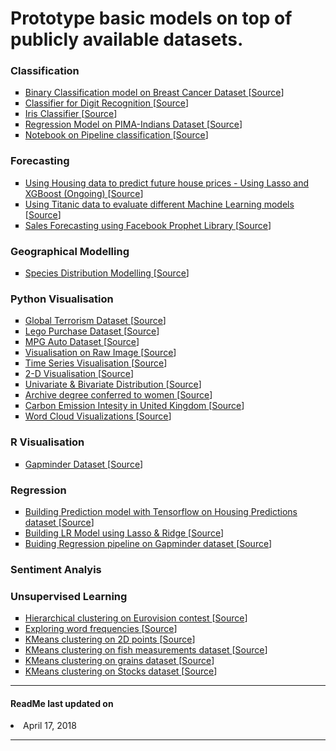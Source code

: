 <h1> Prototype basic models on top of publicly available datasets. </h1>

<h3> Classification </h3>
    <ul style="list-style-type:square">
      <li> <a href="Classification/Supervised_Breast_Cancer_BC.ipynb"> Binary Classification model on Breast Cancer Dataset </a> [<a href="https://archive.ics.uci.edu/ml/datasets/breast+cancer">Source</a>]</li>
      <li> <a href="Classification/Classifier-Digit-Recognition.ipynb"> Classifier for Digit Recognition </a> [<a href="http://archive.ics.uci.edu/ml/datasets/Optical+Recognition+of+Handwritten+Digits">Source</a>]</li>
      <li> <a href="Classification/Classifier-Iris.ipynb"> Iris Classifier </a> [<a href="https://archive.ics.uci.edu/ml/datasets/iris">Source</a>]</li>
      <li> <a href="Classification/Logistic-Regression-PIMA-Indians.ipynb"> Regression Model on PIMA-Indians Dataset </a> [<a href="https://raw.githubusercontent.com/jbrownlee/Datasets/master/pima-indians-diabetes.data.csv">Source</a>]</li>
      <li> <a href="Classification/Pipeline-Classification.ipynb"> Notebook on Pipeline classification </a> [<a href="https://archive.ics.uci.edu/ml/datasets/wine+quality">Source</a>]</li>
    </ul>


<h3> Forecasting </h3>
    <ul style="list-style-type:square">
      <li> <a href="Forecasting/Forecasting_Housing_XGBoost_Lasso.ipynb"> Using Housing data to predict future house prices - Using Lasso and XGBoost (Ongoing) </a> [<a href="http://jse.amstat.org/v19n3/decock.pdf">Source</a>]</li>
      <li> <a href="Forecasting/Testing_Best_Model_Titanic_Survival_Predictions.ipynb"> Using Titanic data to evaluate different Machine Learning models </a> [<a href="https://www.kaggle.com/c/titanic">Source</a>]</li>
      <li> <a href="Forecasting/SalesForecasting_UsingProphet.ipynb"> Sales Forecasting using Facebook Prophet Library </a> [<a href="https://www.rossmann.de/einkaufsportal.html">Source</a>]</li>
    </ul>

<h3> Geographical Modelling </h3>
    <ul style="list-style-type:square">
      <li> <a href="GeographicalModelling/SpeciesDistributionModelling.ipynb"> Species Distribution Modelling </a> [<a href="https://scikit-learn.org/stable/auto_examples/applications/plot_species_distribution_modeling.html">Source</a>] </li>
    </ul>

<h3> Python Visualisation </h3>
    <ul style="list-style-type:square">
      <li> <a href="Python-Visualisation/Global_Terrorism.ipynb"> Global Terrorism Dataset </a> [<a href="https://www.start.umd.edu/gtd/">Source</a>] </li>
      <li> <a href="Python-Visualisation/Lego_datasets.ipynb"> Lego Purchase Dataset </a> [<a href="https://www.datacamp.com/projects/10">Source</a>] </li>
      <li> <a href="Python-Visualisation/Linear_Regression_Visualisation.ipynb"> MPG Auto Dataset </a> [<a href="https://archive.ics.uci.edu/ml/datasets/auto+mpg">Source</a>] </li>
      <li> <a href="Python-Visualisation/Raw_Image_Visualisation.ipynb"> Visualisation on Raw Image </a> [<a href="https://www.datacamp.com/courses/introduction-to-data-visualization-with-python">Source</a>] </li>
      <li> <a href="Python-Visualisation/Time_Series_Visualisation.ipynb"> Time Series Visualisation </a> [<a href="https://www.datacamp.com/courses/introduction-to-data-visualization-with-python">Source</a>] </li>
      <li> <a href="Python-Visualisation/two_dimensional_visualisations.ipynb"> 2-D Visualisation </a> [<a href="https://www.datacamp.com/courses/introduction-to-data-visualization-with-python">Source</a>] </li>
      <li> <a href="Python-Visualisation/Visualising_Univariate_and_Bivariate_Distribution.ipynb"> Univariate & Bivariate Distribution </a> [<a href="https://www.datacamp.com/courses/introduction-to-data-visualization-with-python">Source</a>] </li>
      <li> <a href="Python-Visualisation/Women_Undergrad_Degree.ipynb"> Archive degree conferred to women </a> [<a href="https://www.datacamp.com/courses/exploratory-data-analysis">Source</a>] </li>
      <li> <a href="Python-Visualisation/UK_CarbonEmission.ipynb"> Carbon Emission Intesity in United Kingdom </a> [<a href="https://carbonintensity.org.uk/">Source</a>] </li>
      <li> <a href="Python-Visualisation/WordCloud_Visualisation.ipynb"> Word Cloud Visualizations  </a> [<a href="https://www.amazon.com/Alices-Adventures-Wonderland-Millennium-Fulcrum/dp/1986744582">Source</a>] </li>
    </ul>

<h3> R Visualisation </h3>
    <ul style="list-style-type:square">
      <li> <a href="R-Visualisation/gapminder-data-visualisation.ipynb"> Gapminder Dataset </a> [<a href="https://www.gapminder.org/data/">Source</a>] </li>
    </ul>

<h3> Regression </h3>
    <ul style="list-style-type:square">
      <li> <a href="Regression/Housing_Predictions_Tensorflow.ipynb"> Building Prediction model with Tensorflow on Housing Predictions dataset </a> [<a href="https://github.com/john-boyer-phd/TensorFlow-Samples/blob/master/Regression/cal_housing_data%20with%20headers.csv">Source</a>] </li>
      <li> <a href="Regression/Linear-Regression-Lasso%26Ridge.ipynb"> Building LR Model using Lasso & Ridge </a> [<a href="https://www.gapminder.org/data/">Source</a>] </li>
      <li> <a href="Regression/Pipeline-Regression.ipynb"> Buiding Regression pipeline on Gapminder dataset </a> [<a href="https://www.gapminder.org/data/">Source</a>] </li>
    </ul>

<h3> Sentiment Analyis</h3>
    <ul style="list-style-type:square">
    </ul>
    
<h3> Unsupervised Learning</h3>
    <ul style="list-style-type:square">
      <li> <a href="UnsupervisedLearning/HierarchicalClustering_Eurovision_Contest.ipynb"> Hierarchical clustering on Eurovision contest </a> [<a href="https://www.eurovision.tv/page/results">Source</a>] </li>
      <li> <a href="UnsupervisedLearning/Exploring-word-frequencies.ipynb"> Exploring word frequencies </a> [<a href="https://datacamp.com">Source</a>] </li>
      <li> <a href="UnsupervisedLearning/KMeansClustering_2DPoints.ipynb"> KMeans clustering on 2D points </a> [<a href="https://www.datacamp.com/courses/unsupervised-learning-in-python">Source</a>] </li>
      <li> <a href="UnsupervisedLearning/KMeansClustering_FishMeasurements.ipynb"> KMeans clustering on fish measurements dataset </a> [<a href="https://www.datacamp.com/courses/unsupervised-learning-in-python">Source</a>] </li>
      <li> <a href="UnsupervisedLearning/KMeansClustering_Grains.ipynb"> KMeans clustering on grains dataset </a> [<a href="https://www.datacamp.com/courses/unsupervised-learning-in-python">Source</a>] </li>
      <li> <a href="UnsupervisedLearning/KMeansClustering_Stocks.ipynb"> KMeans clustering on Stocks dataset </a> [<a href="https://www.datacamp.com/courses/unsupervised-learning-in-python">Source</a>] </li>
    </ul>

<hr/>
<h4> ReadMe last updated on </h4>
    <li> April 17, 2018 </li>
<hr/>